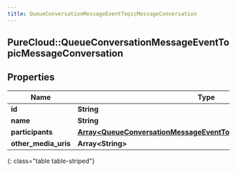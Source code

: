 ```yaml
---
title: QueueConversationMessageEventTopicMessageConversation
---
```

## PureCloud::QueueConversationMessageEventTopicMessageConversation

## Properties

|Name | Type | Description | Notes|
|------------ | ------------- | ------------- | -------------|
| **id** | **String** |  | [optional] |
| **name** | **String** |  | [optional] |
| **participants** | [**Array&lt;QueueConversationMessageEventTopicMessageMediaParticipant&gt;**](QueueConversationMessageEventTopicMessageMediaParticipant.html) |  | [optional] |
| **other_media_uris** | **Array&lt;String&gt;** |  | [optional] |
{: class="table table-striped"}


